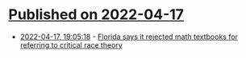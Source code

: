 # [Published on 2022-04-17](index.md)

* [2022-04-17, 19:05:18](https://news.ycombinator.com/item?id=31063347) - [Florida says it rejected math textbooks for referring to critical race theory](https://www.axios.com/florida-rejects-math-textbooks-critical-race-theory-1f7555e6-16b7-4303-bb67-4f79c9fc53d3.html)
